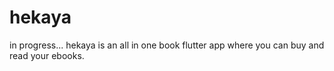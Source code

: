 # hekaya
in progress...
hekaya is an all in one book flutter app where you can buy and read your ebooks.
